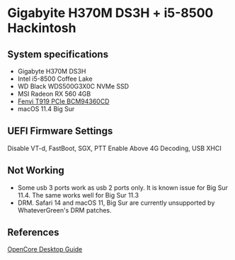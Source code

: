 # Gigabyite H370M DS3H + i5-8500 Hackintosh

## System specifications
* Gigabyte H370M DS3H
* Intel i5-8500 Coffee Lake
* WD Black WDS500G3X0C NVMe SSD
* MSI Radeon RX 560 4GB
* [Fenvi T919 PCIe BCM94360CD](https://aliexpress.ru/wholesale?catId=0&initiative_id=SB_20210705092326&origin=y&SearchText=Fenvi+T919)
* macOS 11.4 Big Sur
## UEFI Firmware Settings
Disable VT-d, FastBoot, SGX, PTT
Enable Above 4G Decoding, USB XHCI

## Not Working
* Some usb 3 ports work as usb 2 ports only. It is known issue for Big Sur 11.4. The same works well for Big Sur 11.3
* DRM. Safari 14 and macOS 11, Big Sur are currently unsupported by WhateverGreen's DRM patches.

## References
[OpenCore Desktop Guide](https://dortania.github.io/OpenCore-Install-Guide/)
